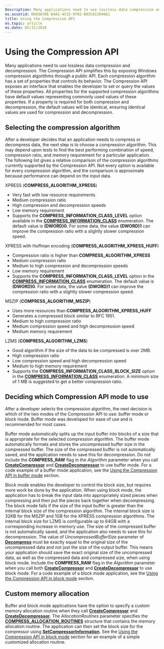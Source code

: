 ```yaml
---
Description: Many applications need to use lossless data compression and decompression. The Compression API simplifies this by exposing Windows compression algorithms through a public API.
ms.assetid: D603A7DE-D4A1-4515-9702-B03C81504661
title: Using the Compression API
ms.topic: article
ms.date: 05/31/2018
---
```


# Using the Compression API

Many applications need to use lossless data compression and decompression. The Compression API simplifies this by exposing Windows compression algorithms through a public API. Each compression algorithm has a set of properties that controls its behavior. The Compression API exposes an interface that enables the developer to set or query the values of these properties. All properties for the supported compression algorithms have default values representing commonly used values of these properties. If a property is required for both compression and decompression, the default values will be identical, ensuring identical values are used for compression and decompression.

## Selecting the compression algorithm

After a developer decides that an application needs to compress or decompress data, the next step is to choose a compression algorithm. This may depend upon tests to find the best performing combination of speed, compression ratio, and memory requirement for a particular application. The following list gives a relative comparison of the compression algorithms currently supported by the Compression API. Not every option is available for every compression algorithm, and the comparison is approximate because performance can depend on the input data.

XPRESS (**COMPRESS\_ALGORITHM\_XPRESS**)

-   Very fast with low resource requirements
-   Medium compression ratio
-   High compression and decompression speeds
-   Low memory requirement
-   Supports the **COMPRESS\_INFORMATION\_CLASS\_LEVEL** option available in the [**COMPRESS\_INFORMATION\_CLASS**](/windows/desktop/api/compressapi/ne-compressapi-compress_information_class) enumeration. The default value is **(DWORD)0**. For some data, the value **(DWORD)1** can improve the compression ratio with a slightly slower compression speed.

XPRESS with Huffman encoding (**COMPRESS\_ALGORITHM\_XPRESS\_HUFF**)

-   Compression ratio is higher than **COMPRESS\_ALGORITHM\_XPRESS**
-   Medium compression ratio
-   Medium to high compression and decompression speeds
-   Low memory requirement
-   Supports the **COMPRESS\_INFORMATION\_CLASS\_LEVEL** option in the [**COMPRESS\_INFORMATION\_CLASS**](/windows/desktop/api/compressapi/ne-compressapi-compress_information_class) enumeration. The default value is **(DWORD)0**. For some data, the value **(DWORD)1** can improve the compression ratio with a slightly slower compression speed.

MSZIP (**COMPRESS\_ALGORITHM\_MSZIP**)

-   Uses more resources than **COMPRESS\_ALGORITHM\_XPRESS\_HUFF**
-   Generates a compressed block similar to RFC 1951.
-   Medium to high compression ratio
-   Medium compression speed and high decompression speed
-   Medium memory requirement

LZMS (**COMPRESS\_ALGORITHM\_LZMS**)

-   Good algorithm if the size of the data to be compressed is over 2MB.
-   High compression ratio
-   Low compression speed and high decompression speed
-   Medium to high memory requirement
-   Supports the **COMPRESS\_INFORMATION\_CLASS\_BLOCK\_SIZE** option in the [**COMPRESS\_INFORMATION\_CLASS**](/windows/desktop/api/compressapi/ne-compressapi-compress_information_class) enumeration. A minimum size of 1 MB is suggested to get a better compression ratio.

## Deciding which Compression API mode to use

After a developer selects the compression algorithm, the next decision is which of the two modes of the Compression API to use: buffer mode or block mode. Buffer mode was developed for ease of use and is recommended for most cases.

Buffer mode automatically splits up the input buffer into blocks of a size that is appropriate for the selected compression algorithm. The buffer mode automatically formats and stores the uncompressed buffer size in the compressed buffer. The size of the compressed buffer is not automatically saved, and the application needs to save this for decompression. Do not include the **COMPRESS\_RAW** flag in the *Algorithm* parameter when you call [**CreateCompressor**](/windows/desktop/api/compressapi/nf-compressapi-createcompressor) and [**CreateDecompressor**](/windows/desktop/api/compressapi/nf-compressapi-createdecompressor) to use buffer mode. For a code example of a buffer mode application, see the [Using the Compression API in buffer mode](using-the-compression-api-in-buffer-mode.md) section.

Block mode enables the developer to control the block size, but requires more work be done by the application. When using block mode, the application has to break the input data into appropriately sized pieces when compressing and then put the pieces back together when decompressing. The block mode fails if the size of the input buffer is greater than the internal block size of the compression algorithm. The internal block size is 32KB for the MSZIP and 1GB for the XPRESS compression algorithms. The internal block size for LZMS is configurable up to 64GB with a corresponding increase in memory use. The size of the compressed buffer is not automatically saved, and the application also needs to save this for decompression. The value of *UncompressedBufferSize* parameter of [**Decompress**](/windows/desktop/api/compressapi/nf-compressapi-decompress) must be exactly equal to the original size of the uncompressed data and not just the size of the output buffer. This means your application should save the exact original size of the uncompressed data, as well as the compressed data and compressed size, when using block mode. Include the **COMPRESS\_RAW** flag in the *Algorithm* parameter when you call both [**CreateCompressor**](/windows/desktop/api/compressapi/nf-compressapi-createcompressor) and [**CreateDecompressor**](/windows/desktop/api/compressapi/nf-compressapi-createdecompressor) to use block mode. For a code example of a block mode application, see the [Using the Compression API in block mode](using-the-compression-api-in-block-mode.md) section.

## Custom memory allocation

Buffer and block mode applications have the option to specify a custom memory allocation routine when they call [**CreateCompressor**](/windows/desktop/api/compressapi/nf-compressapi-createcompressor) and [**CreateDecompressor**](/windows/desktop/api/compressapi/nf-compressapi-createdecompressor). The *AllocationRoutines* parameter specifies the [**COMPRESS\_ALLOCATION\_ROUTINES**](/windows/desktop/api/compressapi/ns-compressapi-compress_allocation_routines) structure that contains the memory allocation routine. The application can then set the block size for the compressor using [**SetCompressorInformation**](/windows/desktop/api/compressapi/nf-compressapi-setcompressorinformation). See the [Using the Compression API in block mode](using-the-compression-api-in-block-mode.md) section for an example of a simple customized allocation routine.

 

 



